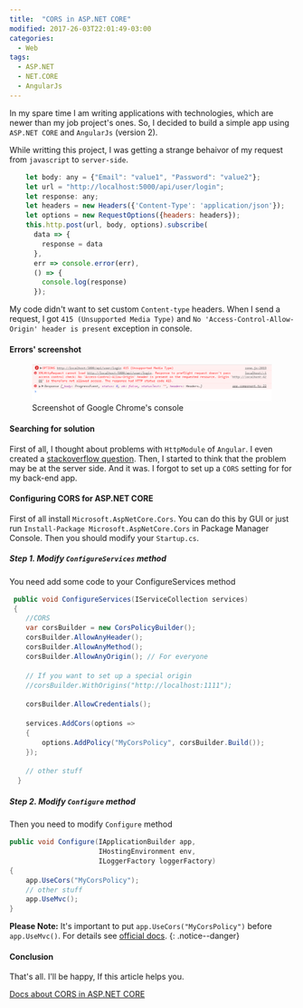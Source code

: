 ```yaml
---
title:  "CORS in ASP.NET CORE"
modified: 2017-26-03T22:01:49-03:00
categories: 
  - Web
tags:
  - ASP.NET
  - NET.CORE
  - AngularJs
---
```


In my spare time I am writing applications with technologies, which are newer than my job project's ones.
So, I decided to build a simple app using `ASP.NET CORE` and `AngularJs` (version 2).

While writting this project, I was getting a strange behaivor of my request from `javascript` to `server-side`.

```javascript
    let body: any = {"Email": "value1", "Password": "value2"};
    let url = "http://localhost:5000/api/user/login";
    let response: any;
    let headers = new Headers({'Content-Type': 'application/json'});
    let options = new RequestOptions({headers: headers});
    this.http.post(url, body, options).subscribe(
      data => {
        response = data
      },
      err => console.error(err),
      () => {
        console.log(response)
      });
```



My code didn't want to set custom `Content-type` headers. When I send a request, I got `415 (Unsupported Media Type)` and `No 'Access-Control-Allow-Origin' header is present` 
exception in console.


#### Errors' screenshot

<figure>
	<a href="/assets/images/2017-03-26_22-45-27.png"><img src="/assets/images/2017-03-26_22-45-27.png"></a>
	<figcaption>Screenshot of Google Chrome's console</figcaption>
</figure>


#### Searching for solution

First of all, I thought about problems with `HttpModule` of `Angular`. I even created a <a href="http://stackoverflow.com/questions/42749192/angular2-http-cant-send-post-with-body-and-set-content-type/">stackoverflow question</a>.
Then, I started to think that the problem may be at the server side. And it was. I forgot to set up a `CORS` setting for for my back-end app.

#### Configuring CORS for ASP.NET CORE

First of all install `Microsoft.AspNetCore.Cors`. You can do this by GUI or just run `Install-Package Microsoft.AspNetCore.Cors` in Package Manager Console.
Then you should  modify your `Startup.cs`.

##### Step 1. Modify `ConfigureServices` method

You need add some code to your ConfigureServices method

```csharp
 public void ConfigureServices(IServiceCollection services)
 {
    //CORS
    var corsBuilder = new CorsPolicyBuilder();
    corsBuilder.AllowAnyHeader();
    corsBuilder.AllowAnyMethod();
    corsBuilder.AllowAnyOrigin(); // For everyone
	
    // If you want to set up a special origin
    //corsBuilder.WithOrigins("http://localhost:1111"); 

    corsBuilder.AllowCredentials();

    services.AddCors(options =>
    {
        options.AddPolicy("MyCorsPolicy", corsBuilder.Build());
    });

	// other stuff
  }
```

##### Step 2. Modify `Configure` method

Then you need to modify `Configure` method

```csharp
public void Configure(IApplicationBuilder app, 
					  IHostingEnvironment env, 
					  ILoggerFactory loggerFactory)
{
    app.UseCors("MyCorsPolicy");	
	// other stuff	
    app.UseMvc();
}
```

**Please Note:**  It's important to put `app.UseCors("MyCorsPolicy")` before `app.UseMvc()`. For details see <a href="https://docs.microsoft.com/en-us/aspnet/core/fundamentals/middleware">official docs</a>. 
{: .notice--danger}


#### Conclusion

That's all. I'll be happy, If this article helps you. 

<a href="https://docs.microsoft.com/en-us/aspnet/core/security/cors">Docs about CORS in ASP.NET CORE</a>


